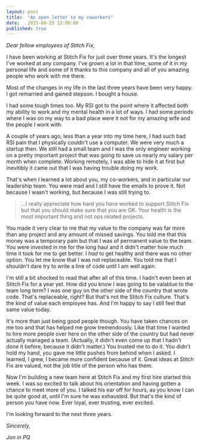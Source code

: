 ```yaml
---
layout: post
title:  "An open letter to my coworkers"
date:   2015-08-25 12:00:00
published: true
---
```


_Dear fellow employees of Stitch Fix,_

I have been working at Stitch Fix for just over three years. It's the longest I've worked at any company. I've grown a lot in that time, some of it in my personal life and some of it thanks to this company and all of you amazing people who work with me there.

Most of the changes in my life in the last three years have been very happy. I got remarried and gained stepson. I bought a house.

I had some tough times too. My RSI got to the point where it affected both my ability to work and my mental health in a lot of ways. I had some periods where I was on my way to a bad place were it not for my amazing wife and the people I work with.

A couple of years ago, less than a year into my time here, I had such bad RSI pain that I physically couldn't use a computer. We were very much a startup then. We still had a small team and I was the only engineer working on a pretty important project that was going to save us nearly my salary per month when complete. Working remotely, I was able to hide it at first but inevitibly it came out that I was having trouble doing my work.

That's when I learned a lot about you, my co-workers, and in particular our leadership team. You were mad and I still have the emails to prove it. Not because I wasn't working, but because I was still trying to.

> ...I really appreciate how hard you have worked to support Stitch Fix but that you should make sure that you are OK.  Your health is the most important thing and not ops related projects.

You made it very clear to me that my value to the company was far more than any project and any amount of missed savings. You told me that this money was a temporary pain but that I was of permanent value to the team. You were invested in me for the long haul and it didn't matter how much time it took for me to get better. I _had_ to get healthy and there was no other option. You let me know that I was not replaceable. You told me that I shouldn't dare try to write a line of code until I am well again.

I'm still a bit shocked to read that after all of this time. I hadn't even been at Stitch Fix for a year yet. How did you know I was going to be valablue to the team long term? I was one guy on the other side of the country that wrote code. That's replaceable, right? But that's not the Stitch Fix culture. That's the kind of value each employee has. And I'm happy to say I still feel that same value today.

It's more than just being good people though. You have taken chances on me too and that has helped me grow tremendously. Like that time I wanted to hire more people over here on the other side of the country but had never actually managed a team. (Actually, it didn't even come up that I hadn't done it before, because it didn't matter.) You trusted me to do it. You didn't hold my hand, you gave me little pushes from behind when I asked. I learned, I grew, I became more confident because of it. Great ideas at Stitch Fix are valued, not the job title of the person who has them.

Now I'm building a new team here at Stitch Fix and my first hire started this week. I was so excited to talk about his orientation and having gotten a chance to meet more of you. I talked his ear off for hours, as you know I can be quite good at, until I'm sure he was exhausted. But that's the kind of person you have now. Ever loyal, ever trusting, ever excited.

I'm looking forward to the next three years.

_Sincerely,_

_Jon in PQ_